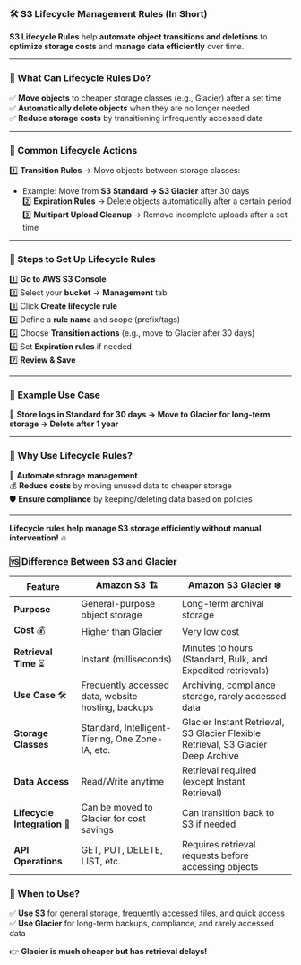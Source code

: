 ### **🛠️ S3 Lifecycle Management Rules (In Short)**  

**S3 Lifecycle Rules** help **automate object transitions and deletions** to **optimize storage costs** and **manage data efficiently** over time.  

---

### **🔹 What Can Lifecycle Rules Do?**  
✅ **Move objects** to cheaper storage classes (e.g., Glacier) after a set time  
✅ **Automatically delete objects** when they are no longer needed  
✅ **Reduce storage costs** by transitioning infrequently accessed data  

---

### **🔹 Common Lifecycle Actions**  
1️⃣ **Transition Rules** → Move objects between storage classes:  
   - Example: Move from **S3 Standard → S3 Glacier** after 30 days  
2️⃣ **Expiration Rules** → Delete objects automatically after a certain period  
3️⃣ **Multipart Upload Cleanup** → Remove incomplete uploads after a set time  

---

### **🔹 Steps to Set Up Lifecycle Rules**  
1️⃣ **Go to AWS S3 Console**  
2️⃣ Select your **bucket** → **Management** tab  
3️⃣ Click **Create lifecycle rule**  
4️⃣ Define a **rule name** and scope (prefix/tags)  
5️⃣ Choose **Transition actions** (e.g., move to Glacier after 30 days)  
6️⃣ Set **Expiration rules** if needed  
7️⃣ **Review & Save**  

---

### **🔹 Example Use Case**  
📌 **Store logs in Standard for 30 days → Move to Glacier for long-term storage → Delete after 1 year**  

---

### **🔹 Why Use Lifecycle Rules?**  
🚀 **Automate storage management**  
💰 **Reduce costs** by moving unused data to cheaper storage  
🛡️ **Ensure compliance** by keeping/deleting data based on policies  

---

**Lifecycle rules help manage S3 storage efficiently without manual intervention!** 🔥

### **🆚 Difference Between S3 and Glacier**  

| Feature            | **Amazon S3** 🏗️ | **Amazon S3 Glacier** ❄️ |
|--------------------|-----------------|------------------|
| **Purpose**       | General-purpose object storage | Long-term archival storage |
| **Cost** 💰      | Higher than Glacier | Very low cost |
| **Retrieval Time** ⏳ | Instant (milliseconds) | Minutes to hours (Standard, Bulk, and Expedited retrievals) |
| **Use Case** 🛠️ | Frequently accessed data, website hosting, backups | Archiving, compliance storage, rarely accessed data |
| **Storage Classes** | Standard, Intelligent-Tiering, One Zone-IA, etc. | Glacier Instant Retrieval, S3 Glacier Flexible Retrieval, S3 Glacier Deep Archive |
| **Data Access** | Read/Write anytime | Retrieval required (except Instant Retrieval) |
| **Lifecycle Integration** 🔄 | Can be moved to Glacier for cost savings | Can transition back to S3 if needed |
| **API Operations** | GET, PUT, DELETE, LIST, etc. | Requires retrieval requests before accessing objects |

### **🚀 When to Use?**
✅ **Use S3** for general storage, frequently accessed files, and quick access  
✅ **Use Glacier** for long-term backups, compliance, and rarely accessed data  

👉 **Glacier is much cheaper but has retrieval delays!**